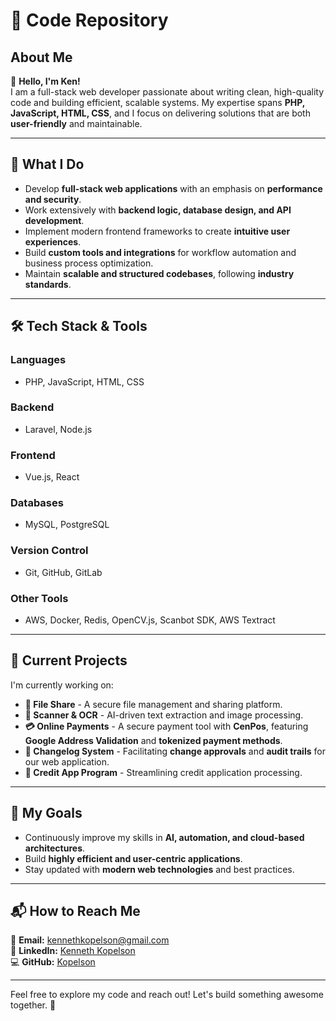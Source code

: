 # 📌 Code Repository

## About Me

👋 **Hello, I'm Ken!**  
I am a full-stack web developer passionate about writing clean, high-quality code and building efficient, scalable systems. My expertise spans **PHP, JavaScript, HTML, CSS**, and I focus on delivering solutions that are both **user-friendly** and maintainable.

---

## 🚀 What I Do

- Develop **full-stack web applications** with an emphasis on **performance and security**.
- Work extensively with **backend logic, database design, and API development**.
- Implement modern frontend frameworks to create **intuitive user experiences**.
- Build **custom tools and integrations** for workflow automation and business process optimization.
- Maintain **scalable and structured codebases**, following **industry standards**.

---

## 🛠️ Tech Stack & Tools

### **Languages**
- PHP, JavaScript, HTML, CSS

### **Backend**
- Laravel, Node.js

### **Frontend**
- Vue.js, React

### **Databases**
- MySQL, PostgreSQL

### **Version Control**
- Git, GitHub, GitLab

### **Other Tools**
- AWS, Docker, Redis, OpenCV.js, Scanbot SDK, AWS Textract

---

## 📂 Current Projects

I'm currently working on:

- **📁 File Share** - A secure file management and sharing platform.
- **📸 Scanner & OCR** - AI-driven text extraction and image processing.
- **💳 Online Payments** - A secure payment tool with **CenPos**, featuring **Google Address Validation** and **tokenized payment methods**.
- **📜 Changelog System** - Facilitating **change approvals** and **audit trails** for our web application.
- **📝 Credit App Program** - Streamlining credit application processing.

---

## 🎯 My Goals

- Continuously improve my skills in **AI, automation, and cloud-based architectures**.
- Build **highly efficient and user-centric applications**.
- Stay updated with **modern web technologies** and best practices.

---

## 📬 How to Reach Me

📧 **Email:** [kennethkopelson@gmail.com](mailto:kennethkopelson@gmail.com)  
🔗 **LinkedIn:** [Kenneth Kopelson](https://www.linkedin.com/in/kennethkopelson/)  
💻 **GitHub:** [Kopelson](https://github.com/Kopelson)  

---

Feel free to explore my code and reach out! Let's build something awesome together. 🚀
